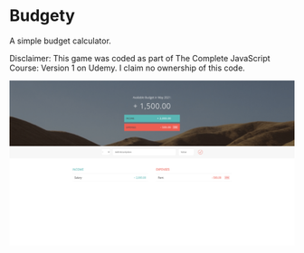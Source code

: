 # Budgety
A simple budget calculator.

Disclaimer: This game was coded as part of The Complete JavaScript Course: Version 1 on Udemy. I claim no ownership of this code.

![](/previews/preview1.png)
